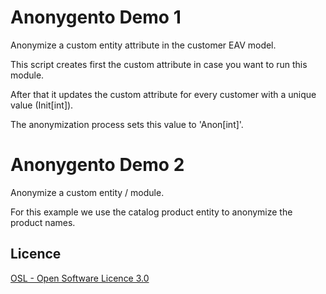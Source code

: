 Anonygento Demo 1
=================

Anonymize a custom entity attribute in the customer EAV model.

This script creates first the custom attribute in case you want to run this module.

After that it updates the custom attribute for every customer with a unique value (Init[int]).

The anonymization process sets this value to 'Anon[int]'.


Anonygento Demo 2
=================

Anonymize a custom entity / module.

For this example we use the catalog product entity to anonymize the product names.


Licence
-------
[OSL - Open Software Licence 3.0](http://opensource.org/licenses/osl-3.0.php)
